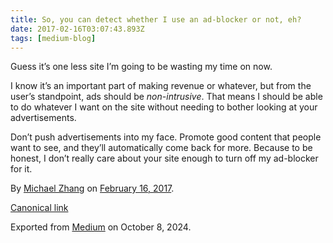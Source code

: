 ```yaml
---
title: So, you can detect whether I use an ad-blocker or not, eh?
date: 2017-02-16T03:07:43.893Z
tags: [medium-blog]
---
```


<article class="h-entry">
  <section data-field="body" class="e-content">
    <section name="fb3e" class="section section--body section--first section--last">
      <div class="section-content">
        <div class="section-inner sectionLayout--insetColumn">
          <p name="3093" id="3093" class="graf graf--p graf-after--h3">Guess it’s one less site I’m going to be
            wasting my time on now.</p>
          <p name="55ab" id="55ab" class="graf graf--p graf-after--p">I know it’s an important part of making revenue
            or whatever, but from the user’s standpoint, ads should be <em
              class="markup--em markup--p-em">non-intrusive</em>. That means I should be able to do whatever I want on
            the site without needing to bother looking at your advertisements.</p>
          <p name="14a3" id="14a3" class="graf graf--p graf-after--p graf--trailing">Don’t push advertisements into my
            face. Promote good content that people want to see, and they’ll automatically come back for more. Because
            to be honest, I don’t really care about your site enough to turn off my ad-blocker for it.</p>
        </div>
      </div>
    </section>
  </section>
  <footer>
    <p>By <a href="https://medium.com/@failedxyz" class="p-author h-card">Michael Zhang</a> on <a
        href="https://medium.com/p/3856335f209c"><time class="dt-published" datetime="2017-02-16T03:07:43.893Z">February
          16, 2017</time></a>.</p>
    <p><a href="https://medium.com/@failedxyz/so-you-can-detect-whether-i-use-an-ad-blocker-or-not-eh-3856335f209c"
        class="p-canonical">Canonical link</a></p>
    <p>Exported from <a href="https://medium.com">Medium</a> on October 8, 2024.</p>
  </footer>
</article>
